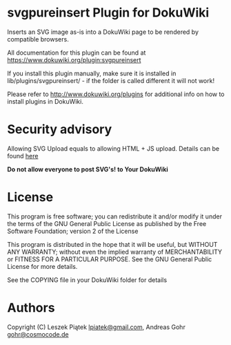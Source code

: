 svgpureinsert Plugin for DokuWiki
===

Inserts an SVG image as-is into a DokuWiki page to be rendered by
compatible browsers.

All documentation for this plugin can be found at
https://www.dokuwiki.org/plugin:svgpureinsert

If you install this plugin manually, make sure it is installed in
lib/plugins/svgpureinsert/ - if the folder is called different it
will not work!

Please refer to http://www.dokuwiki.org/plugins for additional info
on how to install plugins in DokuWiki.

Security advisory
===

Allowing SVG Upload equals to allowing HTML + JS upload.
Details can be found [here](http://security.stackexchange.com/questions/11384/exploits-or-other-security-risks-with-svg-upload)

**Do not allow everyone to post SVG's! to Your DokuWiki**

License
===

This program is free software; you can redistribute it and/or modify
it under the terms of the GNU General Public License as published by
the Free Software Foundation; version 2 of the License

This program is distributed in the hope that it will be useful,
but WITHOUT ANY WARRANTY; without even the implied warranty of
MERCHANTABILITY or FITNESS FOR A PARTICULAR PURPOSE.  See the
GNU General Public License for more details.

See the COPYING file in your DokuWiki folder for details

Authors
===

Copyright (C) Leszek Piątek <lpiatek@gmail.com>,
              Andreas Gohr <gohr@cosmocode.de>
